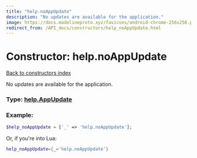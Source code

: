 ```yaml
---
title: "help.noAppUpdate"
description: "No updates are available for the application."
image: https://docs.madelineproto.xyz/favicons/android-chrome-256x256.png
redirect_from: /API_docs/constructors/help_noAppUpdate.html
---
```

# Constructor: help.noAppUpdate  
[Back to constructors index](index.md)



No updates are available for the application.




### Type: [help.AppUpdate](../types/help.AppUpdate.md)


### Example:

```php
$help_noAppUpdate = ['_' => 'help.noAppUpdate'];
```  


Or, if you're into Lua:

```lua
help_noAppUpdate={_='help.noAppUpdate'}

```


